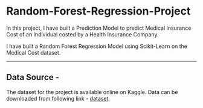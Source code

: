# Random-Forest-Regression-Project

In this project, I have built a Prediction Model to predict Medical Insurance Cost of an Individual costed by a Health Insurance Company.

I have built a Random Forest Regression Model using Scikit-Learn on the Medical Cost dataset.

------

## Data Source - 
The dataset for the project is available online on Kaggle.
Data can be downloaded from following link - [dataset](https://www.kaggle.com/datasets/rahulvyasm/medical-insurance-cost-prediction).
